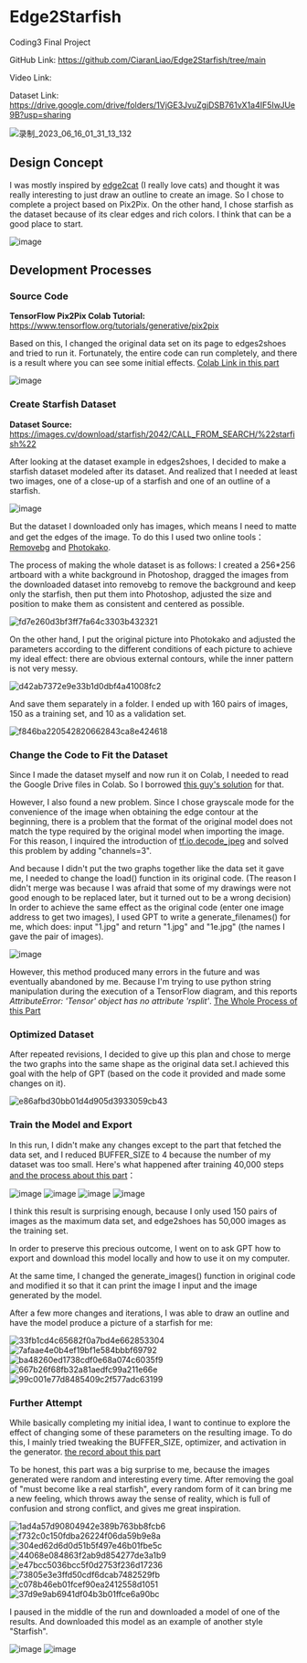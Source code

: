 # Edge2Starfish 
Coding3 Final Project

GitHub Link: https://github.com/CiaranLiao/Edge2Starfish/tree/main

Video Link:

Dataset Link: https://drive.google.com/drive/folders/1VjGE3JvuZgjDSB761vX1a4IF5IwJUe9B?usp=sharing

![录制_2023_06_16_01_31_13_132](https://github.com/CiaranLiao/Edge2Starfish/assets/53254700/69321e29-11b9-4c90-80d9-6186673efd74)



## Design Concept
I was mostly inspired by <a href="https://affinelayer.com/pixsrv/">edge2cat</a> (I really love cats) and thought it was really interesting to just draw an outline to create an image. So I chose to complete a project based on Pix2Pix. On the other hand, I chose starfish as the dataset because of its clear edges and rich colors. I think that can be a good place to start.

![image](https://github.com/CiaranLiao/Edge2Starfish/assets/53254700/3a5448ac-36c2-4670-a55c-d3d0683e50a7)


## Development Processes

### Source Code 
<b>TensorFlow Pix2Pix Colab Tutorial:</b> https://www.tensorflow.org/tutorials/generative/pix2pix 

Based on this, I changed the original data set on its page to edges2shoes and tried to run it. Fortunately, the entire code can run completely, and there is a result where you can see some initial effects. <a href="https://colab.research.google.com/drive/1eLjt6m9METNeEWnxjD2yZJuRZhdEb-0S#scrollTo=wozqyTh2wmCu"> Colab Link in this part </a>

![image](https://github.com/CiaranLiao/Edge2Starfish/assets/53254700/1ab40a4d-2ec3-4aa6-8728-997dd29ba63c)


### Create Starfish Dataset
<b>Dataset Source:</b> https://images.cv/download/starfish/2042/CALL_FROM_SEARCH/%22starfish%22
   
After looking at the dataset example in edges2shoes, I decided to make a starfish dataset modeled after its dataset. And realized that I needed at least two images, one of a close-up of a starfish and one of an outline of a starfish. 

![image](https://github.com/CiaranLiao/Edge2Starfish/assets/53254700/d6d5e6e9-8d60-4ba7-baca-ff6159f4dfea)

But the dataset I downloaded only has images, which means I need to matte and get the edges of the image. To do this I used two online tools：<a href="https://www.remove.bg/">Removebg</a> and <a href="https://www.photo-kako.com/en/edge/">Photokako</a>.  

The process of making the whole dataset is as follows: I created a 256*256 artboard with a white background in Photoshop, dragged the images from the downloaded dataset into removebg to remove the background and keep only the starfish, then put them into Photoshop, adjusted the size and position to make them as consistent and centered as possible.

![fd7e260d3bf3ff7fa64c3303b432321](https://github.com/CiaranLiao/Edge2Starfish/assets/53254700/4943a685-e3ea-482d-ba98-49539e3101f4)


On the other hand, I put the original picture into Photokako and adjusted the parameters according to the different conditions of each picture to achieve my ideal effect: there are obvious external contours, while the inner pattern is not very messy.

![d42ab7372e9e33b1d0dbf4a41008fc2](https://github.com/CiaranLiao/Edge2Starfish/assets/53254700/caf57397-e1bf-4490-9a40-f971778444af)

And save them separately in a folder. I ended up with 160 pairs of images, 150 as a training set, and 10 as a validation set.

![f846ba220542820662843ca8e424618](https://github.com/CiaranLiao/Edge2Starfish/assets/53254700/214ef410-556d-4325-9a37-3f5b741ca170)

### Change the Code to Fit the Dataset
Since I made the dataset myself and now run it on Colab, I needed to read the Google Drive files in Colab. So I borrowed <a href="https://stackoverflow.com/questions/48376580/how-to-read-data-in-google-colab-from-my-google-drive">this guy's solution</a> for that.

However, I also found a new problem. Since I chose grayscale mode for the convenience of the image when obtaining the edge contour at the beginning, there is a problem that the format of the original model does not match the type required by the original model when importing the image. For this reason, I inquired the introduction of <a href="https://www.tensorflow.org/api_docs/python/tf/io/decode_jpeg#args">tf.io.decode_jpeg</a> and solved this problem by adding "channels=3".

And because I didn't put the two graphs together like the data set it gave me, I needed to change the load() function in its original code. (The reason I didn't merge was because I was afraid that some of my drawings were not good enough to be replaced later, but it turned out to be a wrong decision) In order to achieve the same effect as the original code (enter one image address to get two images), I used GPT to write a generate_filenames() for me, which does: input "1.jpg" and return "1.jpg" and "1e.jpg" (the names I gave the pair of images).

![image](https://github.com/CiaranLiao/Edge2Starfish/assets/53254700/3f95c368-5a47-413a-a1f1-a4ae11a471dd)

However, this method produced many errors in the future and was eventually abandoned by me. Because I'm trying to use python string manipulation during the execution of a TensorFlow diagram, and this reports <i>AttributeError: 'Tensor' object has no attribute 'rsplit'</i>. <a href="https://colab.research.google.com/drive/1fGgDccyaVjzfdjEKsx9XFEMegVQgizEr#scrollTo=Z9ucMj2dL5aS">The Whole Process of this Part</a>

### Optimized Dataset
After repeated revisions, I decided to give up this plan and chose to merge the two graphs into the same shape as the original data set.I achieved this goal with the help of GPT (based on the code it provided and made some changes on it).

![e86afbd30bb01d4d905d3933059cb43](https://github.com/CiaranLiao/Edge2Starfish/assets/53254700/8ea242ce-3a21-4840-a6fd-2af340c3ba10)

### Train the Model and Export
In this run, I didn't make any changes except to the part that fetched the data set, and I reduced BUFFER_SIZE to 4 because the number of my dataset was too small. Here's what happened after training 40,000 steps <a href="https://colab.research.google.com/drive/1sfp6xax3Y3VM4c7K4crBVvSsQGYgRapQ#scrollTo=ESagoGltwDtQ">and the process about this part</a>：

![image](https://github.com/CiaranLiao/Edge2Starfish/assets/53254700/31d62881-282b-49e2-a473-0326692ea713)
![image](https://github.com/CiaranLiao/Edge2Starfish/assets/53254700/2fceaaef-9dc4-4192-8ed9-1c194fa2ba5e)
![image](https://github.com/CiaranLiao/Edge2Starfish/assets/53254700/0dc456cb-3473-4791-9ac9-b9f9fcb0057c)
![image](https://github.com/CiaranLiao/Edge2Starfish/assets/53254700/b7366624-3b59-4472-8933-fbc38778247a)

I think this result is surprising enough, because I only used 150 pairs of images as the maximum data set, and edge2shoes has 50,000 images as the training set. 

In order to preserve this precious outcome, I went on to ask GPT how to export and download this model locally and how to use it on my computer. 

At the same time, I changed the generate_images() function in original code and modified it so that it can print the image I input and the image generated by the model.

After a few more changes and iterations, I was able to draw an outline and have the model produce a picture of a starfish for me:  

![33fb1cd4c65682f0a7bd4e662853304](https://github.com/CiaranLiao/Edge2Starfish/assets/53254700/5b0cc2cb-9eed-4099-bc47-6f7329483680)
![7afaae4e0b4ef19bf1e584bbbf69792](https://github.com/CiaranLiao/Edge2Starfish/assets/53254700/9de7c31f-d2f0-4243-9087-d33825ae63ea)
![ba48260ed1738cdf0e68a074c6035f9](https://github.com/CiaranLiao/Edge2Starfish/assets/53254700/fe461979-3697-44bc-b0dc-ae8615711f91)
![667b26f68fb32a81aedfc99a211e66e](https://github.com/CiaranLiao/Edge2Starfish/assets/53254700/8402d510-b42c-40d2-98b9-b6f24c3b189a)
![99c001e77d8485409c2f577adc63199](https://github.com/CiaranLiao/Edge2Starfish/assets/53254700/153b0283-e0c5-4755-9e11-ba0cb57bf84e)

### Further Attempt

While basically completing my initial idea, I want to continue to explore the effect of changing some of these parameters on the resulting image. To do this, I mainly tried tweaking the BUFFER_SIZE, optimizer, and activation in the generator. <a href="https://github.com/CiaranLiao/Edge2Starfish/tree/main/FurtherAttempt">the record about this part</a>

To be honest, this part was a big surprise to me, because the images generated were random and interesting every time. After removing the goal of "must become like a real starfish", every random form of it can bring me a new feeling, which throws away the sense of reality, which is full of confusion and strong conflict, and gives me great inspiration. 

![1ad4a57d90804942e389b763bb8fcb6](https://github.com/CiaranLiao/Edge2Starfish/assets/53254700/55588d4b-02a7-4a18-a605-cecb53eb7768)
![f732c0c150fdba26224f06da59b9e8a](https://github.com/CiaranLiao/Edge2Starfish/assets/53254700/bdd2ad66-e765-42e7-903f-9d95a961c6e2)
![304ed62d6d0d51b5f497e46b01fbe5c](https://github.com/CiaranLiao/Edge2Starfish/assets/53254700/1c656492-8134-41d6-bed0-0c5f04fd4131)
![44068e084863f2ab9d854277de3a1b9](https://github.com/CiaranLiao/Edge2Starfish/assets/53254700/40b72b38-e43a-499c-b24b-ad433c2f22b0)
![e47bcc5036bcc5f0d2753f236d17236](https://github.com/CiaranLiao/Edge2Starfish/assets/53254700/476da413-baec-4169-a8aa-0c980dc711f0)
![73805e3e3ffd50cdf6dcab7482529fb](https://github.com/CiaranLiao/Edge2Starfish/assets/53254700/dffce1de-4bf0-42ef-96f1-b51a5351161c)
![c078b46eb01fcef90ea2412558d1051](https://github.com/CiaranLiao/Edge2Starfish/assets/53254700/f223da61-7186-4470-9da0-58f27a81f3c7)
![37d9e9ab6941df04b3b01ffce6a90bc](https://github.com/CiaranLiao/Edge2Starfish/assets/53254700/3df3c8d3-e40c-4ccc-b1bf-6098fceb49e2)

I paused in the middle of the run and downloaded a model of one of the results. And downloaded this model as an example of another style "Starfish".

![image](https://github.com/CiaranLiao/Edge2Starfish/assets/53254700/07ebabcc-756d-4701-b374-fdb7a2b02eea)
![image](https://github.com/CiaranLiao/Edge2Starfish/assets/53254700/3aa6f4bb-3ac4-4190-a07f-c31b869b92eb)











